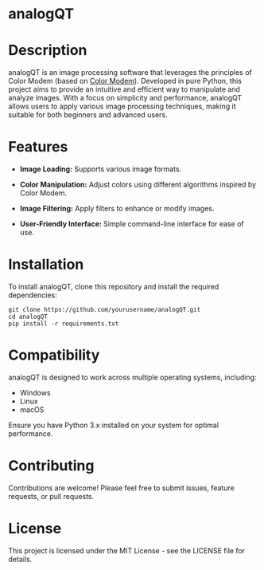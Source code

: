 # analogQT

# Description

analogQT is an image processing software that leverages the principles of Color Modem (based on [Color Modem](https://github.com/kFYatek/color_modem)). Developed in pure Python, this project aims to provide an intuitive and efficient way to manipulate and analyze images. With a focus on simplicity and performance, analogQT allows users to apply various image processing techniques, making it suitable for both beginners and advanced users.

# Features

- **Image Loading:** Supports various image formats.

- **Color Manipulation:** Adjust colors using different algorithms inspired by Color Modem.

- **Image Filtering:** Apply filters to enhance or modify images.

- **User-Friendly Interface:** Simple command-line interface for ease of use.

# Installation

To install analogQT, clone this repository and install the required dependencies:
```
git clone https://github.com/yourusername/analogQT.git
cd analogQT
pip install -r requirements.txt
```
# Compatibility

analogQT is designed to work across multiple operating systems, including:

- Windows
- Linux
- macOS

Ensure you have Python 3.x installed on your system for optimal performance.

# Contributing

Contributions are welcome! Please feel free to submit issues, feature requests, or pull requests. 

# License

This project is licensed under the MIT License - see the LICENSE file for details.
